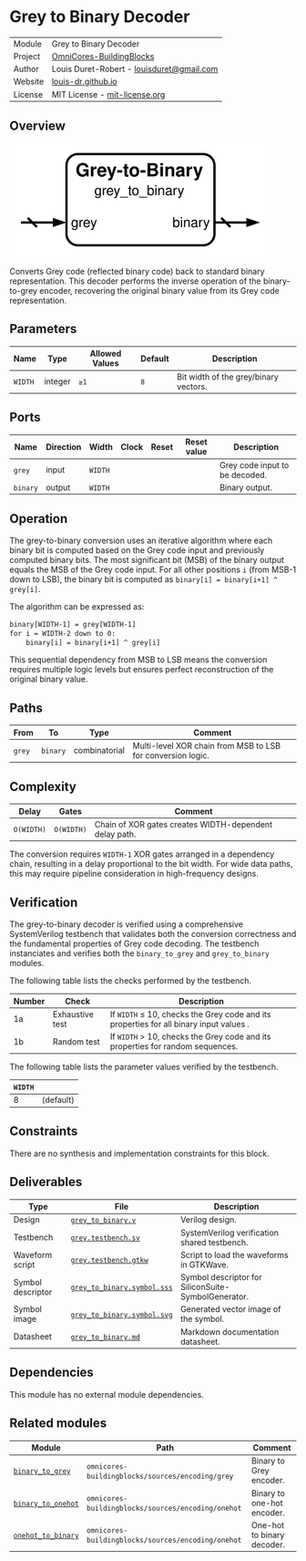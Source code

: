# Grey to Binary Decoder

|         |                                                                                  |
| ------- | -------------------------------------------------------------------------------- |
| Module  | Grey to Binary Decoder                                                           |
| Project | [OmniCores-BuildingBlocks](https://github.com/Louis-DR/OmniCores-BuildingBlocks) |
| Author  | Louis Duret-Robert - [louisduret@gmail.com](mailto:louisduret@gmail.com)         |
| Website | [louis-dr.github.io](https://louis-dr.github.io)                                 |
| License | MIT License - [mit-license.org](https://mit-license.org)                         |

## Overview

![grey_to_binary](grey_to_binary.symbol.svg)

Converts Grey code (reflected binary code) back to standard binary representation. This decoder performs the inverse operation of the binary-to-grey encoder, recovering the original binary value from its Grey code representation.

## Parameters

| Name    | Type    | Allowed Values | Default | Description                           |
| ------- | ------- | -------------- | ------- | ------------------------------------- |
| `WIDTH` | integer | `≥1`           | `8`     | Bit width of the grey/binary vectors. |

## Ports

| Name     | Direction | Width   | Clock | Reset | Reset value | Description                    |
| -------- | --------- | ------- | ----- | ----- | ----------- | ------------------------------ |
| `grey`   | input     | `WIDTH` |       |       |             | Grey code input to be decoded. |
| `binary` | output    | `WIDTH` |       |       |             | Binary output.                 |

## Operation

The grey-to-binary conversion uses an iterative algorithm where each binary bit is computed based on the Grey code input and previously computed binary bits. The most significant bit (MSB) of the binary output equals the MSB of the Grey code input. For all other positions `i` (from MSB-1 down to LSB), the binary bit is computed as `binary[i] = binary[i+1] ^ grey[i]`.

The algorithm can be expressed as:

```
binary[WIDTH-1] = grey[WIDTH-1]
for i = WIDTH-2 down to 0:
    binary[i] = binary[i+1] ^ grey[i]
```

This sequential dependency from MSB to LSB means the conversion requires multiple logic levels but ensures perfect reconstruction of the original binary value.

## Paths

| From   | To       | Type          | Comment                                                     |
| ------ | -------- | ------------- | ----------------------------------------------------------- |
| `grey` | `binary` | combinatorial | Multi-level XOR chain from MSB to LSB for conversion logic. |

## Complexity

| Delay      | Gates      | Comment                                                |
| ---------- | ---------- | ------------------------------------------------------ |
| `O(WIDTH)` | `O(WIDTH)` | Chain of XOR gates creates WIDTH-dependent delay path. |

The conversion requires `WIDTH-1` XOR gates arranged in a dependency chain, resulting in a delay proportional to the bit width. For wide data paths, this may require pipeline consideration in high-frequency designs.

## Verification

The grey-to-binary decoder is verified using a comprehensive SystemVerilog testbench that validates both the conversion correctness and the fundamental properties of Grey code decoding. The testbench instanciates and verifies both the `binary_to_grey` and `grey_to_binary` modules.

The following table lists the checks performed by the testbench.

| Number | Check           | Description                                                                            |
| ------ | --------------- | -------------------------------------------------------------------------------------- |
| 1a     | Exhaustive test | If `WIDTH` ≤ 10, checks the Grey code and its properties for all binary input values . |
| 1b     | Random test     | If `WIDTH` > 10, checks the Grey code and its properties for random sequences.         |

The following table lists the parameter values verified by the testbench.

| `WIDTH` |           |
| ------- | --------- |
| 8       | (default) |

## Constraints

There are no synthesis and implementation constraints for this block.

## Deliverables

| Type              | File                                                     | Description                                         |
| ----------------- | -------------------------------------------------------- | --------------------------------------------------- |
| Design            | [`grey_to_binary.v`](grey_to_binary.v)                   | Verilog design.                                     |
| Testbench         | [`grey.testbench.sv`](grey.testbench.sv)                 | SystemVerilog verification shared testbench.        |
| Waveform script   | [`grey.testbench.gtkw`](grey.testbench.gtkw)             | Script to load the waveforms in GTKWave.            |
| Symbol descriptor | [`grey_to_binary.symbol.sss`](grey_to_binary.symbol.sss) | Symbol descriptor for SiliconSuite-SymbolGenerator. |
| Symbol image      | [`grey_to_binary.symbol.svg`](grey_to_binary.symbol.svg) | Generated vector image of the symbol.               |
| Datasheet         | [`grey_to_binary.md`](grey_to_binary.md)                 | Markdown documentation datasheet.                   |

## Dependencies

This module has no external module dependencies.

## Related modules

| Module                                              | Path                                               | Comment                    |
| --------------------------------------------------- | -------------------------------------------------- | -------------------------- |
| [`binary_to_grey`](binary_to_grey.md)               | `omnicores-buildingblocks/sources/encoding/grey`   | Binary to Grey encoder.    |
| [`binary_to_onehot`](../onehot/binary_to_onehot.md) | `omnicores-buildingblocks/sources/encoding/onehot` | Binary to one-hot encoder. |
| [`onehot_to_binary`](../onehot/onehot_to_binary.md) | `omnicores-buildingblocks/sources/encoding/onehot` | One-hot to binary decoder. |
